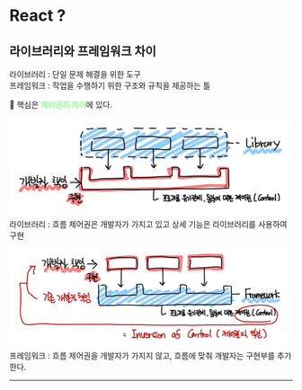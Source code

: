 # React ?

## 라이브러리와 프레임워크 차이

라이브러리 : 단일 문제 해결을 위한 도구<br>
프레임워크 : 작업을 수행하기 위한 구조와 규칙을 제공하는 틀

🔑 핵심은 <span style="color:Palegreen">**제어권의 차이**</span>에 있다.<p>
![alt text](라이브러리.png)<br>
라이브러리 : 흐름 제어권은 개발자가 가지고 있고 상세 기능은 라이브러리를 사용하여 구현<p>
![alt text](프레임워크.png)<br>
프레임워크 : 흐름 제어권을 개발자가 가지지 않고, 흐름에 맞춰 개발자는 구현부를 추가한다.

---

